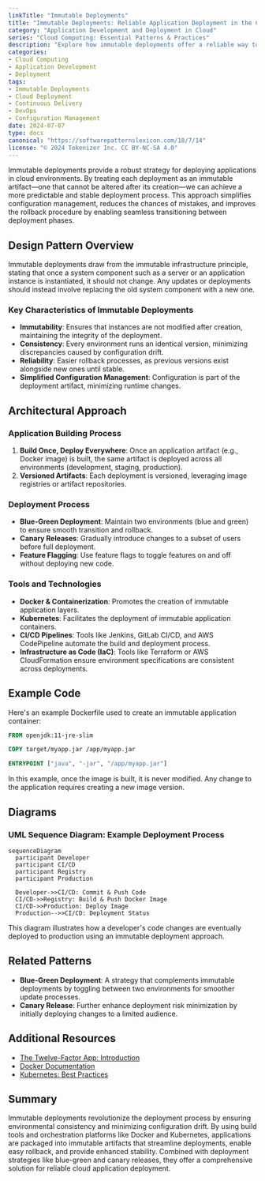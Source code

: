 ```yaml
---
linkTitle: "Immutable Deployments"
title: "Immutable Deployments: Reliable Application Deployment in the Cloud"
category: "Application Development and Deployment in Cloud"
series: "Cloud Computing: Essential Patterns & Practices"
description: "Explore how immutable deployments offer a reliable way to deploy applications in the cloud by eliminating configuration drift, ensuring consistency, and improving rollback capabilities."
categories:
- Cloud Computing
- Application Development
- Deployment
tags:
- Immutable Deployments
- Cloud Deployment
- Continuous Delivery
- DevOps
- Configuration Management
date: 2024-07-07
type: docs
canonical: "https://softwarepatternslexicon.com/18/7/14"
license: "© 2024 Tokenizer Inc. CC BY-NC-SA 4.0"
---
```



Immutable deployments provide a robust strategy for deploying applications in cloud environments. By treating each deployment as an immutable artifact—one that cannot be altered after its creation—we can achieve a more predictable and stable deployment process. This approach simplifies configuration management, reduces the chances of mistakes, and improves the rollback procedure by enabling seamless transitioning between deployment phases.

## Design Pattern Overview

Immutable deployments draw from the immutable infrastructure principle, stating that once a system component such as a server or an application instance is instantiated, it should not change. Any updates or deployments should instead involve replacing the old system component with a new one.

### Key Characteristics of Immutable Deployments

- **Immutability**: Ensures that instances are not modified after creation, maintaining the integrity of the deployment.
- **Consistency**: Every environment runs an identical version, minimizing discrepancies caused by configuration drift.
- **Reliability**: Easier rollback processes, as previous versions exist alongside new ones until stable.
- **Simplified Configuration Management**: Configuration is part of the deployment artifact, minimizing runtime changes.

## Architectural Approach

### Application Building Process

1. **Build Once, Deploy Everywhere**: Once an application artifact (e.g., Docker image) is built, the same artifact is deployed across all environments (development, staging, production).
2. **Versioned Artifacts**: Each deployment is versioned, leveraging image registries or artifact repositories.

### Deployment Process

- **Blue-Green Deployment**: Maintain two environments (blue and green) to ensure smooth transition and rollback.
- **Canary Releases**: Gradually introduce changes to a subset of users before full deployment.
- **Feature Flagging**: Use feature flags to toggle features on and off without deploying new code.

### Tools and Technologies

- **Docker & Containerization**: Promotes the creation of immutable application layers.
- **Kubernetes**: Facilitates the deployment of immutable application containers.
- **CI/CD Pipelines**: Tools like Jenkins, GitLab CI/CD, and AWS CodePipeline automate the build and deployment process.
- **Infrastructure as Code (IaC)**: Tools like Terraform or AWS CloudFormation ensure environment specifications are consistent across deployments.

## Example Code

Here's an example Dockerfile used to create an immutable application container:

```dockerfile
FROM openjdk:11-jre-slim

COPY target/myapp.jar /app/myapp.jar

ENTRYPOINT ["java", "-jar", "/app/myapp.jar"]
```

In this example, once the image is built, it is never modified. Any change to the application requires creating a new image version.

## Diagrams

### UML Sequence Diagram: Example Deployment Process

```mermaid
sequenceDiagram
  participant Developer
  participant CI/CD
  participant Registry
  participant Production

  Developer->>CI/CD: Commit & Push Code
  CI/CD->>Registry: Build & Push Docker Image
  CI/CD->>Production: Deploy Image
  Production-->>CI/CD: Deployment Status
```

This diagram illustrates how a developer's code changes are eventually deployed to production using an immutable deployment approach.

## Related Patterns

- **Blue-Green Deployment**: A strategy that complements immutable deployments by toggling between two environments for smoother update processes.
- **Canary Release**: Further enhance deployment risk minimization by initially deploying changes to a limited audience.

## Additional Resources

- [The Twelve-Factor App: Introduction](https://12factor.net/)
- [Docker Documentation](https://docs.docker.com/)
- [Kubernetes: Best Practices](https://kubernetes.io/docs/concepts/cluster-administration/manage-deployment/)

## Summary

Immutable deployments revolutionize the deployment process by ensuring environmental consistency and minimizing configuration drift. By using build tools and orchestration platforms like Docker and Kubernetes, applications are packaged into immutable artifacts that streamline deployments, enable easy rollback, and provide enhanced stability. Combined with deployment strategies like blue-green and canary releases, they offer a comprehensive solution for reliable cloud application deployment.
